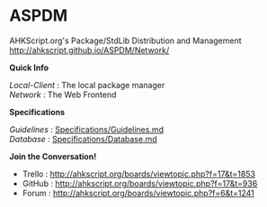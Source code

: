 ASPDM  
=====  
  
AHKScript.org's Package/StdLib Distribution and Management  
http://ahkscript.github.io/ASPDM/Network/  
  
**Quick Info**  

_Local-Client_ : The local package manager  
_Network_ : The Web Frontend  
  
**Specifications**  

_Guidelines_ : [Specifications/Guidelines.md](Specifications/Guidelines.md)  
_Database_ : [Specifications/Database.md](Specifications/Database.md)  
  
**Join the Conversation!**  
  
- Trello : http://ahkscript.org/boards/viewtopic.php?f=17&t=1853
- GitHub : http://ahkscript.org/boards/viewtopic.php?f=17&t=936
- Forum : http://ahkscript.org/boards/viewtopic.php?f=6&t=1241